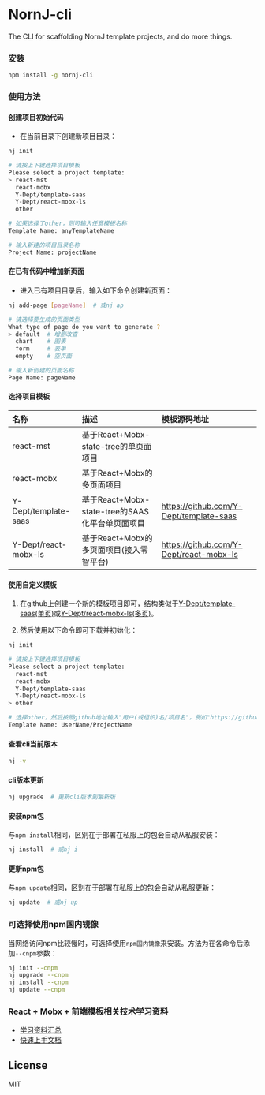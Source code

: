 # NornJ-cli

The CLI for scaffolding NornJ template projects, and do more things.

### 安装

```sh
npm install -g nornj-cli
```

### 使用方法

#### 创建项目初始代码

* 在当前目录下创建新项目目录：

```sh
nj init

# 请按上下键选择项目模板
Please select a project template:
> react-mst
  react-mobx
  Y-Dept/template-saas
  Y-Dept/react-mobx-ls
  other

# 如果选择了other，则可输入任意模板名称
Template Name: anyTemplateName

# 输入新建的项目目录名称
Project Name: projectName
```

#### 在已有代码中增加新页面

* 进入已有项目目录后，输入如下命令创建新页面：

```sh
nj add-page [pageName]  # 或nj ap

# 请选择要生成的页面类型
What type of page do you want to generate ?
> default  # 增删改查
  chart    # 图表
  form     # 表单
  empty    # 空页面

# 输入新创建的页面名称
Page Name: pageName
```

#### 选择项目模板

| 名称           | 描述                      | 模板源码地址                |
|:---------------|:-------------------------|:--------------------------|
| react-mst      | 基于React+Mobx-state-tree的单页面项目 | |
| react-mobx     | 基于React+Mobx的多页面项目 |  |
| Y-Dept/template-saas | 基于React+Mobx-state-tree的SAAS化平台单页面项目 | https://github.com/Y-Dept/template-saas |
| Y-Dept/react-mobx-ls | 基于React+Mobx的多页面项目(接入零智平台) | https://github.com/Y-Dept/react-mobx-ls |

#### 使用自定义模板

1. 在github上创建一个新的模板项目即可，结构类似于[Y-Dept/template-saas(单页)](https://github.com/Y-Dept/template-saas)或[Y-Dept/react-mobx-ls(多页)](https://github.com/Y-Dept/react-mobx-ls)。

2. 然后使用以下命令即可下载并初始化：

```sh
nj init

# 请按上下键选择项目模板
Please select a project template:
  react-mst
  react-mobx
  Y-Dept/template-saas
  Y-Dept/react-mobx-ls
> other

# 选择other，然后按照github地址输入"用户(或组织)名/项目名"，例如"https://github.com/Y-Dept/template-saas"中的"Y-Dept/template-saas"
Template Name: UserName/ProjectName
```

#### 查看cli当前版本

```sh
nj -v
```

#### cli版本更新

```sh
nj upgrade  # 更新cli版本到最新版
```

#### 安装npm包

与`npm install`相同，区别在于部署在私服上的包会自动从私服安装：

```sh
nj install  # 或nj i
```

#### 更新npm包

与`npm update`相同，区别在于部署在私服上的包会自动从私服更新：

```sh
nj update  # 或nj up
```

### 可选择使用npm国内镜像

当网络访问npm比较慢时，可选择使用`npm国内镜像`来安装。方法为在各命令后添加`--cnpm`参数：

```sh
nj init --cnpm
nj upgrade --cnpm
nj install --cnpm
nj update --cnpm
```

### React + Mobx + 前端模板相关技术学习资料

* [学习资料汇总](https://github.com/joe-sky/nornj-cli/blob/master/docs/learningGuide.md)
* [快速上手文档](https://github.com/joe-sky/nornj-cli/blob/master/docs/guides/overview.md)

## License

MIT